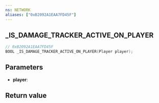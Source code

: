 ```yaml
---
ns: NETWORK
aliases: ["0xB2092A1EAA7FD45F"]
---
```

## _IS_DAMAGE_TRACKER_ACTIVE_ON_PLAYER

```c
// 0xB2092A1EAA7FD45F
BOOL _IS_DAMAGE_TRACKER_ACTIVE_ON_PLAYER(Player player);
```


## Parameters
* **player**: 

## Return value
